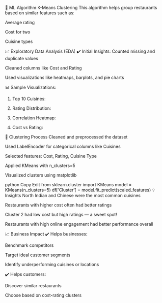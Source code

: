 🧠 ML Algorithm
K-Means Clustering
This algorithm helps group restaurants based on similar features such as:

Average rating

Cost for two

Cuisine types

📈 Exploratory Data Analysis (EDA)
✔️ Initial Insights:
Counted missing and duplicate values

Cleaned columns like Cost and Rating

Used visualizations like heatmaps, barplots, and pie charts

📊 Sample Visualizations:
1. Top 10 Cuisines:

2. Rating Distribution:

3. Correlation Heatmap:

4. Cost vs Rating:

📌 Clustering Process
Cleaned and preprocessed the dataset

Used LabelEncoder for categorical columns like Cuisines

Selected features: Cost, Rating, Cuisine Type

Applied KMeans with n_clusters=5

Visualized clusters using matplotlib

python
Copy
Edit
from sklearn.cluster import KMeans
model = KMeans(n_clusters=5)
df['Cluster'] = model.fit_predict(scaled_features)
💡 Insights
North Indian and Chinese were the most common cuisines

Restaurants with higher cost often had better ratings

Cluster 2 had low cost but high ratings — a sweet spot!

Restaurants with high online engagement had better performance overall

📈 Business Impact
✔️ Helps businesses:

Benchmark competitors

Target ideal customer segments

Identify underperforming cuisines or locations

✔️ Helps customers:

Discover similar restaurants

Choose based on cost-rating clusters
